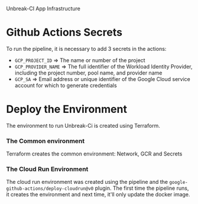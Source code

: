 Unbreak-CI App Infrastructure

# Github Actions Secrets
To run the pipeline, it is necessary to add 3 secrets in the actions:
- `GCP_PROJECT_ID` => The name or number of the project
- `GCP_PROVIDER_NAME` => The full identifier of the Workload Identity Provider, including the project number, pool name, and provider name
- `GCP_SA` => Email address or unique identifier of the Google Cloud service account for which to generate credentials

# Deploy the Environment
The environment to run Unbreak-Ci is created using Terraform.

### The Common environment
Terraform creates the common environment: Network, GCR and Secrets

### The Cloud Run Environment
The cloud run environment was created using the pipeline and the `google-github-actions/deploy-cloudrun@v0` plugin. The first time the pipeline runs, it creates the environment and next time, it'll only update the docker image.
